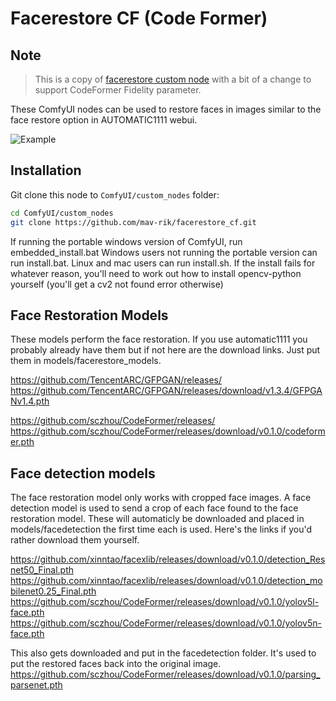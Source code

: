 # Facerestore CF (Code Former)

## Note
> This is a copy of [facerestore custom node](https://civitai.com/models/24690/comfyui-facerestore-node) with a bit of a change to support CodeFormer Fidelity parameter.

These ComfyUI nodes can be used to restore faces in images similar to the face restore option in AUTOMATIC1111 webui.

![Example](./example.png)


## Installation

Git clone this node to `ComfyUI/custom_nodes` folder:

```bash
cd ComfyUI/custom_nodes
git clone https://github.com/mav-rik/facerestore_cf.git
```

If running the portable windows version of ComfyUI, run embedded_install.bat
Windows users not running the portable version can run install.bat. Linux and mac users can run install.sh.
If the install fails for whatever reason, you'll need to work out how to install opencv-python yourself (you'll get a cv2 not found error otherwise)



## Face Restoration Models
These models perform the face restoration. If you use automatic1111 you probably already have them but if not here are the download links.
Just put them in models/facerestore_models.

https://github.com/TencentARC/GFPGAN/releases/
https://github.com/TencentARC/GFPGAN/releases/download/v1.3.4/GFPGANv1.4.pth

https://github.com/sczhou/CodeFormer/releases/
https://github.com/sczhou/CodeFormer/releases/download/v0.1.0/codeformer.pth



## Face detection models
The face restoration model only works with cropped face images. A face detection model is used to send a crop of each face found to the face restoration model.
These will automaticly be downloaded and placed in models/facedetection the first time each is used.
Here's the links if you'd rather download them yourself.

https://github.com/xinntao/facexlib/releases/download/v0.1.0/detection_Resnet50_Final.pth
https://github.com/xinntao/facexlib/releases/download/v0.1.0/detection_mobilenet0.25_Final.pth
https://github.com/sczhou/CodeFormer/releases/download/v0.1.0/yolov5l-face.pth
https://github.com/sczhou/CodeFormer/releases/download/v0.1.0/yolov5n-face.pth

This also gets downloaded and put in the facedetection folder. It's used to put the restored faces back into the original image.
https://github.com/sczhou/CodeFormer/releases/download/v0.1.0/parsing_parsenet.pth